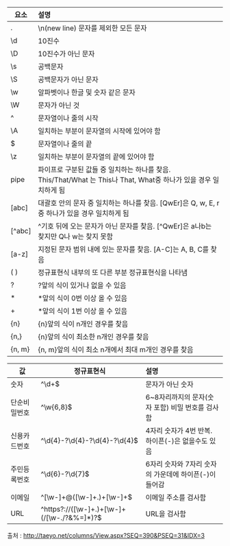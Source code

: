 |요소|설명|
|---|:---|
|.|\n(new line) 문자를 제외한 모든 문자|
|\d|	10진수|
|\D|	10진수가 아닌 문자|
|\s|	공백문자|
|\S|	공백문자가 아닌 문자|
|\w|	알파벳이나 한글 및 숫자 같은 문자|
|\W|	문자가 아닌 것|
|^|	문자열이나 줄의 시작|
|\A|	일치하는 부분이 문자열의 시작에 있어야 함|
|$|	문자열이나 줄의 끝|
|\z|	일치하는 부분이 문자열의 끝에 있어야 함|
|pipe|	파이프로 구분된 값들 중 일치하는 하나를 찾음. This/That/What 는 This나 That, What중 하나가 있을 경우 일치하게 됨|
|[abc]|	대괄호 안의 문자 중 일치하는 하나를 찾음. [QwEr]은 Q, w, E, r 중 하나가 있을 경우 일치하게 됨|
|[^abc]|	^기호 뒤에 오는 문자가 아닌 문자를 찾음. [^QwEr]은 a나b는 찾지만 Q나 w는 찾지 못함|
|[a-z]|	지정된 문자 범위 내에 있는 문자를 찾음. [A-C]는 A, B, C를 찾음|
|( )|	정규표현식 내부의 또 다른 부분 정규표현식을 나타냄|
|?|	?앞의 식이 있거나 없을 수 있음|
|*|	*앞의 식이 0번 이상 올 수 있음|
|+|	*앞의 식이 1번 이상 올 수 있음|
|{n}|	{n}앞의 식이 n개인 경우를 찾음|
|{n,}|	{n}앞의 식이 최소한 n개인 경우를 찾음|
|{n, m}|	{n, m}앞의 식이 최소 n개에서 최대 m개인 경우를 찾음|

|값|정규표현식|설명|
|---|---|:---|
|숫자|	^\d+$|	문자가 아닌 숫자|
|단순비밀번호|	^\w{6,8}$|	6~8자리까지의 문자(숫자 포함) 비밀 번호를 검사함|
|신용카드번호|	^\d{4}-?\d{4}-?\d{4}-?\d{4}$|	4자리 숫자가 4번 반복. 하이픈(-)은 없을수도 있음|
|주민등록번호|	^\d{6}-?\d{7}$|	6자리 숫자와 7자리 숫자의 가운데에 하이픈(-)이 들어감|
|이메일|	^[\w-]+@([\w-]+\.)+[\w-]+$|	이메일 주소를 검사함|
|URL|	^https?://([\w-]+\.)+[\w-]+(/[\w-./?&%=]*)?$|	URL을 검사함|
  
  
출처 : http://taeyo.net/columns/View.aspx?SEQ=390&PSEQ=31&IDX=3
